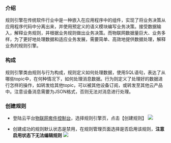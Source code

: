 
### 介绍

规则引擎在传统软件行业中是一种嵌入在应用程序中的组件，实现了将业务决策从应用程序代码中分离出来，并使用预定义的语义模块编写业务决策。接受数据输入，解释业务规则，并根据业务规则做出业务决策。而物联网数据量巨大、业务多样，为了更好地处理数据和适应业务发展，需要简单、高效地提供数据处理，解释业务的规则引擎。

### 构成

规则引擎类由规则与行为构成，规则定义如何处理数据，使用SQL语句，表达了从哪些topic中，在何种情况下，如何处理消息数据。行为则定义了处理好的数据进行怎样的操作，如转发给其他topic，可以被其他设备订阅，或转发至其他云产品中。注意设备消息需要为JSON格式，否则无法对消息进行处理。

### 创建规则
- 登陆云平台[物联网套件控制台](http://console.tcecqpoc.fsphere.cn/iotsuite/product)，选择规则引擎页，点击【创建规则】
![](http://imgcache.tcecqpoc.fsphere.cn/image/main.qcloudimg.com/raw/383f7cefed20ba6cc1be6e4b85a01fdf.png)

- 创建成功的规则默认状态是禁用，在规则管理页面选择是否启用该规则，**注意启用状态下无法编辑规则**
![](http://imgcache.tcecqpoc.fsphere.cn/image/main.qcloudimg.com/raw/88f2e754ba276d6c46292e4d59880897.png)

